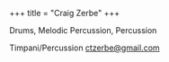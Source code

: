 +++
title = "Craig Zerbe"
+++

Drums, Melodic Percussion, Percussion

<!--more-->

Timpani/Percussion
ctzerbe@gmail.com
